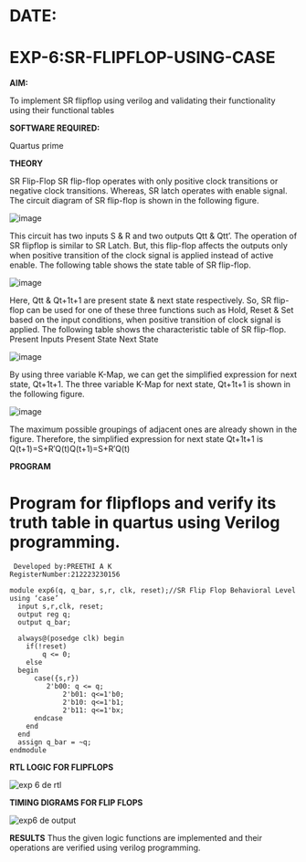 # DATE:
# EXP-6:SR-FLIPFLOP-USING-CASE

**AIM:**

To implement  SR flipflop using verilog and validating their functionality using their functional tables

**SOFTWARE REQUIRED:**

Quartus prime

**THEORY**

SR Flip-Flop SR flip-flop operates with only positive clock transitions or negative clock transitions. Whereas, SR latch operates with enable signal. The circuit diagram of SR flip-flop is shown in the following figure.

![image](https://github.com/naavaneetha/SR-FLIPFLOP-USING-CASE/assets/154305477/0f710028-ad52-4d3e-9276-8714cf023a25)

 
This circuit has two inputs S & R and two outputs Qtt & Qtt’. The operation of SR flipflop is similar to SR Latch. But, this flip-flop affects the outputs only when positive transition of the clock signal is applied instead of active enable. The following table shows the state table of SR flip-flop.

![image](https://github.com/naavaneetha/SR-FLIPFLOP-USING-CASE/assets/154305477/dabfc4f4-87e3-4cbc-9472-f89ee1b5ed30)

 
Here, Qtt & Qt+1t+1 are present state & next state respectively. So, SR flip-flop can be used for one of these three functions such as Hold, Reset & Set based on the input conditions, when positive transition of clock signal is applied. The following table shows the characteristic table of SR flip-flop. Present Inputs Present State Next State

![image](https://github.com/naavaneetha/SR-FLIPFLOP-USING-CASE/assets/154305477/dd90d16c-aec5-4290-a586-e2346b1e9eb5)

 
By using three variable K-Map, we can get the simplified expression for next state, Qt+1t+1. The three variable K-Map for next state, Qt+1t+1 is shown in the following figure.

![image](https://github.com/naavaneetha/SR-FLIPFLOP-USING-CASE/assets/154305477/473efad6-d70b-4ca7-aeb7-898bbfca319f)

 
The maximum possible groupings of adjacent ones are already shown in the figure. Therefore, the simplified expression for next state Qt+1t+1 is Q(t+1)=S+R′Q(t)Q(t+1)=S+R′Q(t)



**PROGRAM**

# Program for flipflops and verify its truth table in quartus using Verilog programming.
```
 Developed by:PREETHI A K
RegisterNumber:212223230156

module exp6(q, q_bar, s,r, clk, reset);//SR Flip Flop Behavioral Level using ‘case’ 
  input s,r,clk, reset;
  output reg q;
  output q_bar;
 
  always@(posedge clk) begin 
    if(!reset)       
	    q <= 0;
    else 
  begin
      case({s,r})       
	     2'b00: q <= q;     
             2'b01: q<=1'b0;
             2'b10: q<=1'b1;                
             2'b11: q<=1'bx;            
      endcase
    end
  end
  assign q_bar = ~q;
endmodule
```



**RTL LOGIC FOR FLIPFLOPS**

![exp 6 de rtl](https://github.com/user-attachments/assets/1e8e0ece-989b-4db1-a5d9-fd0bd9a561b0)



**TIMING DIGRAMS FOR FLIP FLOPS**


![exp6 de output](https://github.com/user-attachments/assets/10597bed-fd92-409f-9522-7428865ab45b)


**RESULTS**
Thus the given logic functions are implemented and their operations are verified using verilog programming.

